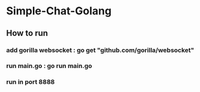 # Simple-Chat-Golang
<h2>How to run</h2>
<h3>add gorilla websocket : go get "github.com/gorilla/websocket" </h3>
<h3>run main.go : go run main.go</h3>
<h3>run in port 8888</h3>
